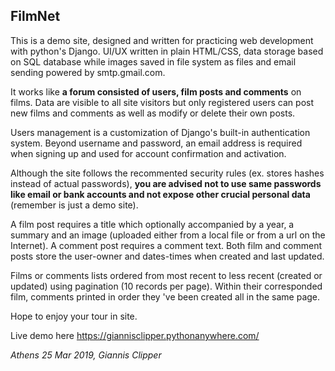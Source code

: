 ## FilmNet

This is a demo site, designed and written for practicing web development with python's Django. UI/UX written in plain HTML/CSS, data storage based on SQL database while images saved in file system as files and email sending powered by smtp.gmail.com.

It works like __a forum consisted of users, film posts and comments__ on films. Data are visible to all site visitors but only registered users can post new films and comments as well as modify or delete their own posts.

Users management is a customization of Django's built-in authentication system. Beyond username and password, an email address is required when signing up and used for account confirmation and activation.

Although the site follows the recommented security rules (ex. stores hashes instead of actual passwords), __you are advised not to use same passwords like email or bank accounts and not expose other crucial personal data__ (remember is just a demo site).

A film post requires a title which optionally accompanied by a year, a summary and an image (uploaded either from a local file or from a url on the Internet). A comment post requires a comment text. Both film and comment posts store the user-owner and dates-times when created and last updated.

Films or comments lists ordered from most recent to less recent (created or updated) using pagination (10 records per page). Within their corresponded film, comments printed in order they 've been created all in the same page.

Hope to enjoy your tour in site.

Live demo here https://giannisclipper.pythonanywhere.com/

_Athens 25 Mar 2019, Giannis Clipper_